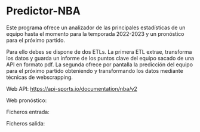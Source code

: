 # Predictor-NBA

Este programa ofrece un analizador de las principales estadísticas de un equipo hasta el momento para la temporada 2022-2023 y un pronóstico para el próximo partido.

Para ello debes se dispone de dos ETLs. La primera ETL extrae, transforma los datos y guarda un informe de los puntos clave del equipo sacado de una API en formato pdf. La segunda ofrece por pantalla la predicción del equipo para el próximo partido obteniendo y transformando los datos mediante técnicas de webscrapping.

Web API: https://api-sports.io/documentation/nba/v2

Web pronóstico:

Ficheros entrada:

Ficheros salida:

